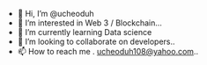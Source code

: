 - 👋 Hi, I’m @ucheoduh
- 👀 I’m interested in Web 3 / Blockchain...
- 🌱 I’m currently learning Data science 
- 💞️ I’m looking to collaborate on developers..
- 📫 How to reach me . ucheoduh108@yahoo.com..

<!---
ucheoduh/ucheoduh is a ✨ special ✨ repository because its `README.md` (this file) appears on your GitHub profile.
You can click the Preview link to take a look at your changes.
--->
